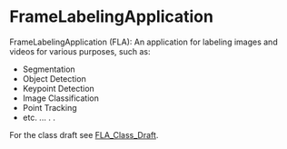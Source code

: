 # FrameLabelingApplication

FrameLabelingApplication (FLA): An application for labeling images and videos for various purposes, such as:
- Segmentation
- Object Detection
- Keypoint Detection
- Image Classification
- Point Tracking
- etc. ... . .


For the class draft see [FLA_Class_Draft](FLA_Class_Draft.pdf).
